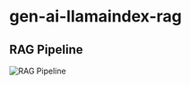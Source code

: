 # gen-ai-llamaindex-rag

## RAG Pipeline
![RAG Pipeline](https://developer.auth0.com/resources/_next/image?url=https%3A%2F%2Fimages.ctfassets.net%2F23aumh6u8s0i%2FlGssMbzaSU4J0zXG4bFcC%2F21f2abbda55a13640350d637609469f7%2Fllamaindex-rag.jpg&w=1920&q=75)
